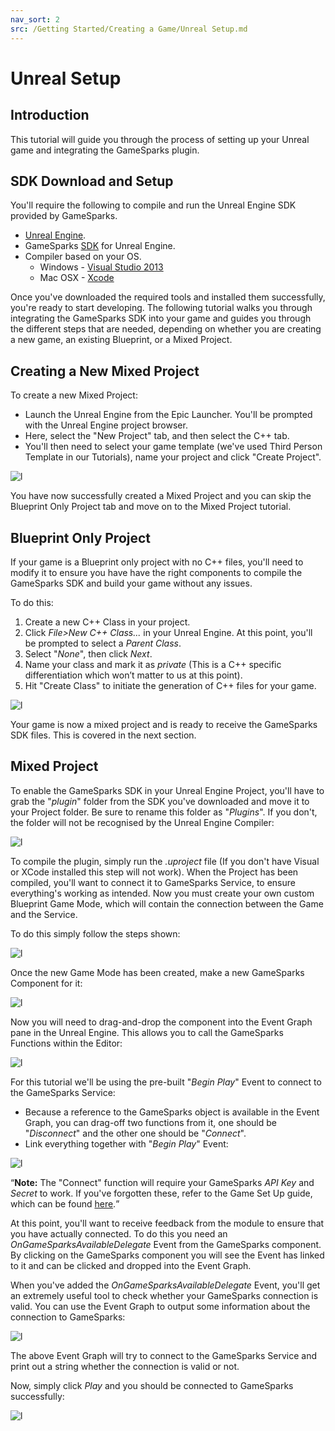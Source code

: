 ```yaml
---
nav_sort: 2
src: /Getting Started/Creating a Game/Unreal Setup.md
---
```


# Unreal Setup

## Introduction

This tutorial will guide you through the process of setting up your Unreal game and integrating the GameSparks plugin.

## SDK Download and Setup

You'll require the following to compile and run the Unreal Engine SDK provided by GameSparks.

  * [Unreal Engine](https://www.unrealengine.com/dashboard).
  * GameSparks [SDK](https://bitbucket.org/gamesparks/gamesparks-cpp-unreal/downloads) for Unreal Engine.
  * Compiler based on your OS.
    * Windows - [Visual Studio 2013](https://www.visualstudio.com/en-us/downloads/download-visual-studio-vs.aspx)
    * Mac OSX - [Xcode](https://developer.apple.com/xcode/download/)

Once you've downloaded the required tools and installed them successfully, you're ready to start developing. The following tutorial walks you through integrating the GameSparks SDK into your game and guides you through the different steps that are needed, depending on whether you are creating a new game, an existing Blueprint, or a Mixed Project.

## Creating a New Mixed Project

To create a new Mixed Project:
* Launch the Unreal Engine from the Epic Launcher. You'll be prompted with the Unreal Engine project browser.
* Here, select the "New Project" tab, and then select the C++ tab.
* You'll then need to select your game template (we've used Third Person Template in our Tutorials), name your project and click "Create Project".

![l](img/UR/1.jpg)

You have now successfully created a Mixed Project and you can skip the Blueprint Only Project tab and move on to the Mixed Project tutorial.


## Blueprint Only Project

If your game is a Blueprint only project with no C++ files, you'll need to modify it to ensure you have have the right components to compile the GameSparks SDK and build your game without any issues.

To do this:
1. Create a new C++ Class in your project.
2. Click *File>New C++ Class...* in your Unreal Engine. At this point, you'll be prompted to select a *Parent Class*.
3. Select "*None*", then click *Next*.
4. Name your class and mark it as *private* (This is a C++ specific differentiation which won’t matter to us at this point).
5. Hit "Create Class" to initiate the generation of C++ files for your game.

![l](img/UR/2.gif)

Your game is now a mixed project and is ready to receive the GameSparks SDK files. This is covered in the next section.

## Mixed Project

To enable the GameSparks SDK in your Unreal Engine Project, you'll have to grab the "*plugin*" folder from the SDK you've downloaded and move it to your Project folder. Be sure to rename this folder as "*Plugins*". If you don't, the folder will not be recognised by the Unreal Engine Compiler:

![l](img/UR/3.png)

To compile the plugin, simply run the *.uproject* file (If you don't have Visual or XCode installed this step will not work). When the Project has been compiled, you'll want to connect it to GameSparks Service, to ensure everything's working as intended. Now you must create your own custom Blueprint Game Mode, which will contain the connection between the Game and the Service.

To do this simply follow the steps shown:

![l](img/UR/4.png)

Once the new Game Mode has been created, make a new GameSparks Component for it:

![l](img/UR/5.png)

Now you will need to drag-and-drop the component into the Event Graph pane in the Unreal Engine. This allows you to call the GameSparks Functions within the Editor:

![l](img/UR/6.png)

For this tutorial we'll be using the pre-built "*Begin Play*" Event to connect to the GameSparks Service:
* Because a reference to the GameSparks object is available in the Event Graph, you can drag-off two functions from it, one should be "*Disconnect*" and the other one should be "*Connect*".
* Link everything together with "*Begin Play*" Event:

![l](img/UR/7.png)

<q>**Note:** The "Connect" function will require your GameSparks *API* *Key* and *Secret* to work. If you've forgotten these, refer to the Game Set Up guide, which can be found [here](./README.md).</q>

At this point, you'll want to receive feedback from the module to ensure that you have actually connected. To do this you need an *OnGameSparksAvailableDelegate* Event from the GameSparks component. By clicking on the GameSparks component you will see the Event has linked to it and can be clicked and dropped into the Event Graph.

When you've added the *OnGameSparksAvailableDelegate* Event, you'll get an extremely useful tool to check whether your GameSparks connection is valid. You can use the Event Graph to output some information about the connection to GameSparks:

![l](img/UR/8.png)

The above Event Graph will try to connect to the GameSparks Service and print out a string whether the connection is valid or not.

Now, simply click *Play* and you should be connected to GameSparks successfully:

![l](img/UR/9.png)

